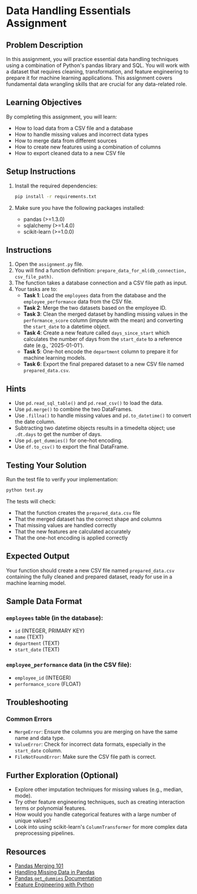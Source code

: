 # Data Handling Essentials Assignment

## Problem Description

In this assignment, you will practice essential data handling techniques using a combination of Python's pandas library and SQL. You will work with a dataset that requires cleaning, transformation, and feature engineering to prepare it for machine learning applications. This assignment covers fundamental data wrangling skills that are crucial for any data-related role.

## Learning Objectives

By completing this assignment, you will learn:
- How to load data from a CSV file and a database
- How to handle missing values and incorrect data types
- How to merge data from different sources
- How to create new features using a combination of columns
- How to export cleaned data to a new CSV file

## Setup Instructions

1. Install the required dependencies:
   ```bash
   pip install -r requirements.txt
   ```

2. Make sure you have the following packages installed:
   - pandas (>=1.3.0)
   - sqlalchemy (>=1.4.0)
   - scikit-learn (>=1.0.0)

## Instructions

1. Open the `assignment.py` file.
2. You will find a function definition: `prepare_data_for_ml(db_connection, csv_file_path)`.
3. The function takes a database connection and a CSV file path as input.
4. Your tasks are to:
   *   **Task 1**: Load the `employees` data from the database and the `employee_performance` data from the CSV file.
   *   **Task 2**: Merge the two datasets based on the employee ID.
   *   **Task 3**: Clean the merged dataset by handling missing values in the `performance_score` column (impute with the mean) and converting the `start_date` to a datetime object.
   *   **Task 4**: Create a new feature called `days_since_start` which calculates the number of days from the `start_date` to a reference date (e.g., '2025-01-01').
   *   **Task 5**: One-hot encode the `department` column to prepare it for machine learning models.
   *   **Task 6**: Export the final prepared dataset to a new CSV file named `prepared_data.csv`.

## Hints

*   Use `pd.read_sql_table()` and `pd.read_csv()` to load the data.
*   Use `pd.merge()` to combine the two DataFrames.
*   Use `.fillna()` to handle missing values and `pd.to_datetime()` to convert the date column.
*   Subtracting two datetime objects results in a timedelta object; use `.dt.days` to get the number of days.
*   Use `pd.get_dummies()` for one-hot encoding.
*   Use `df.to_csv()` to export the final DataFrame.

## Testing Your Solution

Run the test file to verify your implementation:
```bash
python test.py
```

The tests will check:
- That the function creates the `prepared_data.csv` file
- That the merged dataset has the correct shape and columns
- That missing values are handled correctly
- That the new features are calculated accurately
- That the one-hot encoding is applied correctly

## Expected Output

Your function should create a new CSV file named `prepared_data.csv` containing the fully cleaned and prepared dataset, ready for use in a machine learning model.

## Sample Data Format

### `employees` table (in the database):
- `id` (INTEGER, PRIMARY KEY)
- `name` (TEXT)
- `department` (TEXT)
- `start_date` (TEXT)

### `employee_performance` data (in the CSV file):
- `employee_id` (INTEGER)
- `performance_score` (FLOAT)

## Troubleshooting

### Common Errors
- `MergeError`: Ensure the columns you are merging on have the same name and data type.
- `ValueError`: Check for incorrect data formats, especially in the `start_date` column.
- `FileNotFoundError`: Make sure the CSV file path is correct.

## Further Exploration (Optional)

*   Explore other imputation techniques for missing values (e.g., median, mode).
*   Try other feature engineering techniques, such as creating interaction terms or polynomial features.
*   How would you handle categorical features with a large number of unique values?
*   Look into using scikit-learn's `ColumnTransformer` for more complex data preprocessing pipelines.

## Resources

- [Pandas Merging 101](https://pandas.pydata.org/docs/user_guide/merging.html)
- [Handling Missing Data in Pandas](https://pandas.pydata.org/docs/user_guide/missing_data.html)
- [Pandas `get_dummies` Documentation](https://pandas.pydata.org/docs/reference/api/pandas.get_dummies.html)
- [Feature Engineering with Python](https://towardsdatascience.com/feature-engineering-for-machine-learning-3a5e293a5114)
